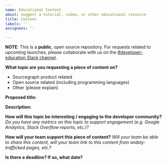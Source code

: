 ```yaml
---
name: Educational Content
about: Suggest a tutorial, video, or other educational resource
title: Content
labels: ''
assignees: ''

---
```


**NOTE**: This is a **public**, open source repository. For requests related to upcoming launches, please collaborate with us on the [#developer-education Slack channel](https://app.slack.com/client/T02FSM7DL/C026GJE9DDX/thread/C02FSM7DU-1629396023.174400). 

**What topic are you requesting a piece of content on?**
* Sourcegraph product related
* Open source related (including programming languages)
* Other (please explain)

**Proposed title:**

**Description:**

**How will this topic be interesting / engaging to the developer community?**
_Do you have any metrics on this topic to support engagement (e.g. Google Analytics, Stack Overflow reports, etc.)?_

**How will your team support this piece of content?**
_Will your team be able to share this content, will your team link to this content from widely-trafficked pages, etc.?_

**Is there a deadline? If so, what date?**
